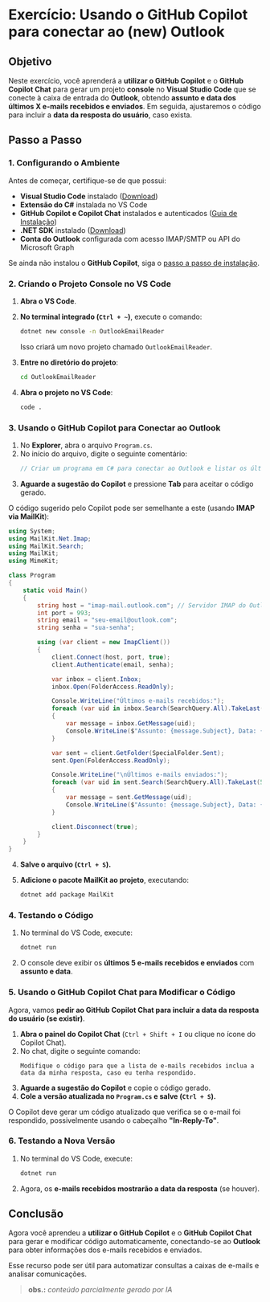 # Exercício: Usando o GitHub Copilot para conectar ao (new) Outlook

## Objetivo
Neste exercício, você aprenderá a **utilizar o GitHub Copilot** e o **GitHub Copilot Chat** para gerar um projeto **console** no **Visual Studio Code** que se conecte à caixa de entrada do **Outlook**, obtendo **assunto e data dos últimos X e-mails recebidos e enviados**. Em seguida, ajustaremos o código para incluir a **data da resposta do usuário**, caso exista.

## Passo a Passo

### 1. Configurando o Ambiente

Antes de começar, certifique-se de que possui:
- **Visual Studio Code** instalado ([Download](https://code.visualstudio.com/))
- **Extensão do C#** instalada no VS Code
- **GitHub Copilot e Copilot Chat** instalados e autenticados ([Guia de Instalação](https://github.com/features/copilot))
- **.NET SDK** instalado ([Download](https://dotnet.microsoft.com/en-us/download))
- **Conta do Outlook** configurada com acesso IMAP/SMTP ou API do Microsoft Graph

Se ainda não instalou o **GitHub Copilot**, siga o [passo a passo de instalação](https://marketplace.visualstudio.com/items?itemName=GitHub.copilot).

### 2. Criando o Projeto Console no VS Code

1. **Abra o VS Code**.
2. **No terminal integrado (`Ctrl + ~`)**, execute o comando:
   ```sh
   dotnet new console -n OutlookEmailReader
   ```
   Isso criará um novo projeto chamado `OutlookEmailReader`.

3. **Entre no diretório do projeto**:
   ```sh
   cd OutlookEmailReader
   ```

4. **Abra o projeto no VS Code**:
   ```sh
   code .
   ```

### 3. Usando o GitHub Copilot para Conectar ao Outlook

1. No **Explorer**, abra o arquivo `Program.cs`.
2. No início do arquivo, digite o seguinte comentário:
   ```csharp
   // Criar um programa em C# para conectar ao Outlook e listar os últimos X e-mails recebidos e enviados.
   ```
3. **Aguarde a sugestão do Copilot** e pressione **Tab** para aceitar o código gerado.

O código sugerido pelo Copilot pode ser semelhante a este (usando **IMAP via MailKit**):

```csharp
using System;
using MailKit.Net.Imap;
using MailKit.Search;
using MailKit;
using MimeKit;

class Program
{
    static void Main()
    {
        string host = "imap-mail.outlook.com"; // Servidor IMAP do Outlook
        int port = 993;
        string email = "seu-email@outlook.com";
        string senha = "sua-senha";

        using (var client = new ImapClient())
        {
            client.Connect(host, port, true);
            client.Authenticate(email, senha);

            var inbox = client.Inbox;
            inbox.Open(FolderAccess.ReadOnly);

            Console.WriteLine("Últimos e-mails recebidos:");
            foreach (var uid in inbox.Search(SearchQuery.All).TakeLast(5)) // Últimos 5 e-mails
            {
                var message = inbox.GetMessage(uid);
                Console.WriteLine($"Assunto: {message.Subject}, Data: {message.Date}");
            }

            var sent = client.GetFolder(SpecialFolder.Sent);
            sent.Open(FolderAccess.ReadOnly);

            Console.WriteLine("\nÚltimos e-mails enviados:");
            foreach (var uid in sent.Search(SearchQuery.All).TakeLast(5)) // Últimos 5 enviados
            {
                var message = sent.GetMessage(uid);
                Console.WriteLine($"Assunto: {message.Subject}, Data: {message.Date}");
            }

            client.Disconnect(true);
        }
    }
}
```

4. **Salve o arquivo (`Ctrl + S`).**

5. **Adicione o pacote MailKit ao projeto**, executando:
   ```sh
   dotnet add package MailKit
   ```

### 4. Testando o Código

1. No terminal do VS Code, execute:
   ```sh
   dotnet run
   ```
2. O console deve exibir os **últimos 5 e-mails recebidos e enviados** com **assunto e data**.

### 5. Usando o GitHub Copilot Chat para Modificar o Código

Agora, vamos **pedir ao GitHub Copilot Chat para incluir a data da resposta do usuário (se existir)**.

1. **Abra o painel do Copilot Chat** (`Ctrl + Shift + I` ou clique no ícone do Copilot Chat).
2. No chat, digite o seguinte comando:
   ```plaintext
   Modifique o código para que a lista de e-mails recebidos inclua a data da minha resposta, caso eu tenha respondido.
   ```
3. **Aguarde a sugestão do Copilot** e copie o código gerado.
4. **Cole a versão atualizada no `Program.cs` e salve (`Ctrl + S`).**

O Copilot deve gerar um código atualizado que verifica se o e-mail foi respondido, possivelmente usando o cabeçalho **"In-Reply-To"**.

### 6. Testando a Nova Versão

1. No terminal do VS Code, execute:
   ```sh
   dotnet run
   ```
2. Agora, os **e-mails recebidos mostrarão a data da resposta** (se houver).

## Conclusão

Agora você aprendeu a **utilizar o GitHub Copilot** e o **GitHub Copilot Chat** para gerar e modificar código automaticamente, conectando-se ao **Outlook** para obter informações dos e-mails recebidos e enviados.

Esse recurso pode ser útil para automatizar consultas a caixas de e-mails e analisar comunicações.

> **obs.:** *conteúdo parcialmente gerado por IA*
